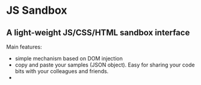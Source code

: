 # JS Sandbox #
## A light-weight JS/CSS/HTML sandbox interface ##

Main features: 
* simple mechanism based on DOM injection
* copy and paste your samples (JSON object). Easy for sharing your code bits with your colleagues and friends.
* 